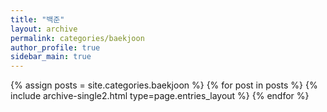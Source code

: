 ```yaml
---
title: "백준"
layout: archive
permalink: categories/baekjoon
author_profile: true
sidebar_main: true
---
```



{% assign posts = site.categories.baekjoon %}
{% for post in posts %} {% include archive-single2.html type=page.entries_layout %} {% endfor %}